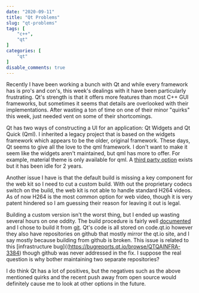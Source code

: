 ```yaml
---
date: "2020-09-11"
title: "Qt Problems"
slug: "qt-problems"
tags: [
    "c++",
    "qt"
]
categories: [
    "qt"
]
disable_comments: true
---
```


Recently I have been working a bunch with Qt and while every framework has is pro's and con's, this week's dealings with it have been particularly frustrating. Qt's strength is that it offers more features than most C++ GUI frameworks, but sometimes it seems that details are overlooked with their implementations. After wasting a ton of time on one of their minor "quirks" this week, just needed vent on some of their shortcomings.

Qt has two ways of constructing a UI for an application: Qt Widgets and Qt Quick (Qml). I inherited a legacy project that is based on the widgets framework which appears to be the older, original framework. These days, Qt seems to give all the love to the qml framework. I don't want to make it seem like the widgets aren't maintained, but qml has more to offer. For example, material theme is only available for qml. A [third party option](https://github.com/laserpants/qt-material-widgets) exists but it has been idle for 2 years.

Another issue I have is that the default build is missing a key component for the web kit so I need to cut a custom build. With out the proprietary codecs switch on the build, the web kit is not able to handle standard H264 videos. As of now H264 is the most common option for web video, though it is very patent hindered so I am guessing their reason for leaving it out is legal.

Building a custom version isn't the worst thing, but I ended up wasting several hours on one oddity. The build procedure is fairly well [documented](https://doc.qt.io/qt-5/build-sources.html) and I chose to build it from [git](https://wiki.qt.io/Building_Qt_5_from_Git). Qt's code is all stored on code.qt.io however they also have repositories on github that mostly mirror the qt.io site, and I say mostly because building from github is broken. This issue is related to this [infrastructure bug]{(https://bugreports.qt.io/browse/QTQAINFRA-3384) though github was never addressed in the fix. I suppose the real question is why bother maintaining two separate repositories?

I do think Qt has a lot of positives, but the negatives such as the above mentioned quirks and the recent push away from open source would definitely cause me to look at other options in the future.